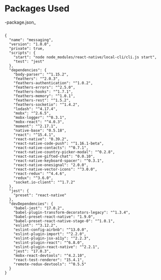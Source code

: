 # Packages Used

-package.json_

<pre class="line-numbers"><code class="language-json">
{
  "name": "messaging",
  "version": "1.0.0",
  "private": true,
  "scripts": {
    "start": "node node_modules/react-native/local-cli/cli.js start",
    "test": "jest"
  },
  "dependencies": {
    "body-parser": "^1.15.2",
    "feathers": "^2.0.3",
    "feathers-authentication": "^1.0.2",
    "feathers-errors": "^2.5.0",
    "feathers-hooks": "^1.7.1",
    "feathers-memory": "^1.0.1",
    "feathers-rest": "^1.5.2",
    "feathers-socketio": "^1.4.2",
    "lodash": "^4.17.4",
    "mobx": "^2.6.5",
    "mobx-logger": "^0.3.1",
    "mobx-react": "^4.0.3",
    "moment": "^2.17.1",
    "native-base": "0.5.18",
    "react": "^15.4.1",
    "react-native": "0.39.2",
    "react-native-code-push": "^1.16.1-beta",
    "react-native-contacts": "^0.7.1",
    "react-native-country-picker-modal": "^0.2.8",
    "react-native-gifted-chat": "0.0.10",
    "react-native-keyboard-spacer": "^0.3.1",
    "react-native-onesignal": "2.0.0",
    "react-native-vector-icons": "^3.0.0",
    "react-redux": "^4.4.6",
    "redux": "^3.6.0",
    "socket.io-client": "^1.7.2"
  },
  "jest": {
    "preset": "react-native"
  },
  "devDependencies": {
    "babel-jest": "17.0.2",
    "babel-plugin-transform-decorators-legacy": "^1.3.4",
    "babel-preset-react-native": "1.9.0",
    "babel-preset-react-native-stage-0": "^1.0.1",
    "eslint": "^3.12.2",
    "eslint-config-airbnb": "^13.0.0",
    "eslint-plugin-import": "^2.2.0",
    "eslint-plugin-jsx-a11y": "^2.2.3",
    "eslint-plugin-react": "^6.8.0",
    "eslint-plugin-react-native": "^2.2.1",
    "jest": "17.0.3",
    "mobx-react-devtools": "^4.2.10",
    "react-test-renderer": "15.4.1",
    "remote-redux-devtools": "^0.5.5"
  }
}</code></pre>



